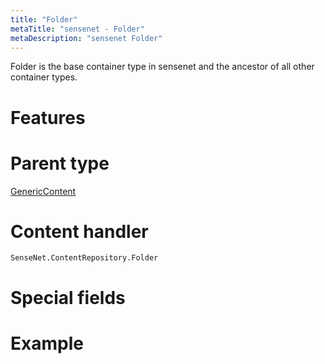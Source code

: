 ```yaml
---
title: "Folder"
metaTitle: "sensenet - Folder"
metaDescription: "sensenet Folder"
---
```


Folder is the base container type in sensenet and the ancestor of all other container types.

# Features

# Parent type

[GenericContent](/concepts/content-types/01-generic-content)

# Content handler

`SenseNet.ContentRepository.Folder`

# Special fields

# Example
